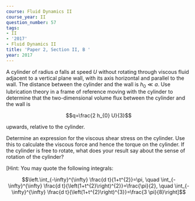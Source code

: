 ```yaml
---
course: Fluid Dynamics II
course_year: II
question_number: 57
tags:
- II
- '2017'
- Fluid Dynamics II
title: 'Paper 2, Section II, B '
year: 2017
---
```




A cylinder of radius $a$ falls at speed $U$ without rotating through viscous fluid adjacent to a vertical plane wall, with its axis horizontal and parallel to the wall. The distance between the cylinder and the wall is $h_{0} \ll a$. Use lubrication theory in a frame of reference moving with the cylinder to determine that the two-dimensional volume flux between the cylinder and the wall is

$$q=\frac{2 h_{0} U}{3}$$

upwards, relative to the cylinder.

Determine an expression for the viscous shear stress on the cylinder. Use this to calculate the viscous force and hence the torque on the cylinder. If the cylinder is free to rotate, what does your result say about the sense of rotation of the cylinder?

[Hint: You may quote the following integrals:

$$\left.\int_{-\infty}^{\infty} \frac{d t}{1+t^{2}}=\pi, \quad \int_{-\infty}^{\infty} \frac{d t}{\left(1+t^{2}\right)^{2}}=\frac{\pi}{2}, \quad \int_{-\infty}^{\infty} \frac{d t}{\left(1+t^{2}\right)^{3}}=\frac{3 \pi}{8}\right]$$